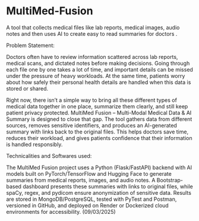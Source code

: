 # MultiMed-Fusion
A tool that collects medical files like lab reports, medical images, audio notes and then uses AI to create easy to read summaries for doctors .


Problem Statement:

Doctors often have to review information scattered across lab reports, medical scans, and dictated notes before making decisions. Going through each file one by one takes a lot of time, and important details can be missed under the pressure of heavy workloads. At the same time, patients worry about how safely their personal health details are handled when this data is stored or shared.

Right now, there isn’t a simple way to bring all these different types of medical data together in one place, summarize them clearly, and still keep patient privacy protected. MultiMed Fusion – Multi-Modal Medical Data & AI Summary is designed to close that gap. The tool gathers data from different sources, removes sensitive identifiers, and produces an AI-generated summary with links back to the original files. This helps doctors save time, reduces their workload, and gives patients confidence that their information is handled responsibly.

Technicalities and Softwares used:

The MultiMed Fusion project uses a Python (Flask/FastAPI) backend with AI models built on PyTorch/TensorFlow and Hugging Face to generate summaries from medical reports, images, and audio notes. A Bootstrap-based dashboard presents these summaries with links to original files, while spaCy, regex, and pydicom ensure anonymization of sensitive data. Results are stored in MongoDB/PostgreSQL, tested with PyTest and Postman, versioned in GitHub, and deployed on Render or Dockerized cloud environments for accessibility.
(09/03/2025)


